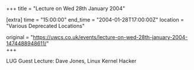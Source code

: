 +++
title = "Lecture on Wed 28th January 2004"

[extra]
time = "15:00:00"
end_time = "2004-01-28T17:00:00Z"
location = "Various Deprecated Locations"

original = "https://uwcs.co.uk/events/lecture-on-wed-28th-january-2004-1474488948611/"    
+++

LUG Guest Lecture: Dave Jones, Linux Kernel Hacker


